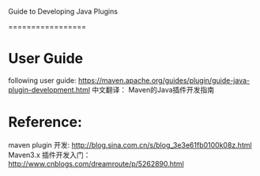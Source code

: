 Guide to Developing Java Plugins

=================
# User Guide
following user guide: https://maven.apache.org/guides/plugin/guide-java-plugin-development.html
中文翻译： Maven的Java插件开发指南

# Reference:
 maven plugin 开发: http://blog.sina.com.cn/s/blog_3e3e61fb0100k08z.html
 Maven3.x 插件开发入门： http://www.cnblogs.com/dreamroute/p/5262890.html
    